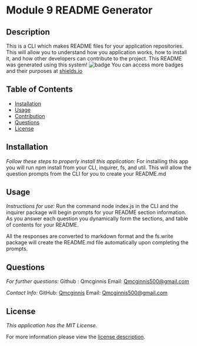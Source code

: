 # Module 9 README Generator
## Description
This is a CLI which makes README files for your application repositories. This will allow you to understand how you application works, how to install it, and how other developers can contribute to the project. This README was generated using this system!
![badge](https://img.shields.io/badge/license-MITLicense-brightorange)
You can access more badges and their purposes at [shields.io](https://shields.io)
## Table of Contents
  * [Installation](#installation)
  * [Usage](#usage)
  * [Contribution](#contribution)
  * [Questions](#questions)
  * [License](#license)
    
    
## Installation
    
  _Follow these steps to properly install this application:_
  For installing this app you will run npm install from your CLI, inquirer, fs, and util. This will allow the question prompts from the CLI for you to create your README.md
      
## Usage
  _Instructions for use:_
  Run the command node index.js in the CLI and the inquirer package will begin prompts for your README section information. As you answer each question you dynamically form the sections, and table of contents for your README.
      
All the responses are converted to markdown format and the fs.write package will create the README.md file automatically upon completing the prompts.
      
## Questions
      
  _For further questions:_
  Github : Qmcginnis   Email: Qmcginnis500@gmail.com
  
  _Contact Info:_
  GitHub: [Qmcginnis](https://github.com/Qmcginnis)
  Email: [Qmcginnis500@gmail.com](mailto:Qmcginnis500@gmail.com)
    
## License
      
  _This application has the MIT License._
      
  For more information please view the [license description](https://choosealicense.com/licenses/mit/).
  
  